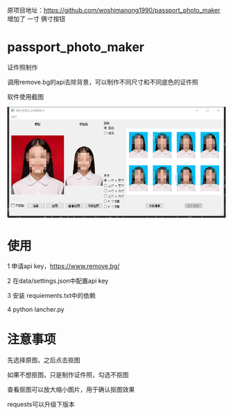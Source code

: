 原项目地址：https://github.com/woshimanong1990/passport_photo_maker
增加了 一寸 俩寸按钮



# passport_photo_maker
证件照制作

调用remove.bg的api去除背景，可以制作不同尺寸和不同底色的证件照


软件使用截图

![result](./res/images/result.png)

# 使用

1 申请api key，https://www.remove.bg/

2 在data/settings.json中配置api key

3 安装 requiements.txt中的依赖

4 python lancher.py 

# 注意事项

先选择原图，之后点击抠图

如果不想抠图，只是制作证件照，勾选不抠图

查看抠图可以放大缩小图片，用于确认抠图效果

requests可以升级下版本
